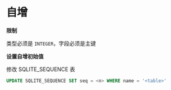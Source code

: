 # 自增

**限制**

类型必须是 `INTEGER`，字段必须是主键


**设置自增初始值**

修改 SQLITE_SEQUENCE 表

```sql
UPDATE SQLITE_SEQUENCE SET seq = <n> WHERE name = '<table>'
```
